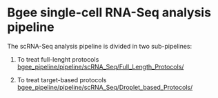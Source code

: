 # Bgee single-cell RNA-Seq analysis pipeline

The scRNA-Seq analysis pipeline is divided in two sub-pipelines:

1) To treat full-lenght protocols [bgee_pipeline/pipeline/scRNA_Seq/Full_Length_Protocols/](bgee_pipeline/pipeline/scRNA_Seq/Full_Length_Protocols/)

2) To treat target-based protocols [bgee_pipeline/pipeline/scRNA_Seq/Droplet_based_Protocols/](bgee_pipeline/pipeline/scRNA_Seq/Droplet_based_Protocols/)